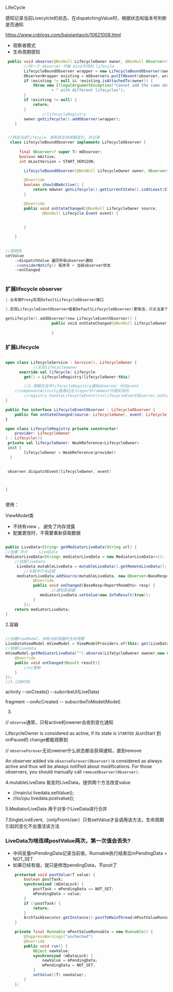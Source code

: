 LifeCycle

感知记录当前Livecylcle的状态，在dispatchingValue时，根据状态和版本号判断是否通知

https://www.cnblogs.com/baiqiantao/p/10621008.html


- 观察者模式
- 生命周期感知

```java
 public void observe(@NonNull LifecycleOwner owner, @NonNull Observer<? super T> observer) {
		//同一个 observer 不能 bind不同的 lifecyle 
        LifecycleBoundObserver wrapper = new LifecycleBoundObserver(owner, observer);
        ObserverWrapper existing = mObservers.putIfAbsent(observer, wrapper);
        if (existing != null && !existing.isAttachedTo(owner)) {
            throw new IllegalArgumentException("Cannot add the same observer"
                    + " with different lifecycles");
        }
        if (existing != null) {
            return;
        }
				//lifecycleRegistry
        owner.getLifecycle().addObserver(wrapper);
    }


 //绑定当前lifecyle，感知其生命周期变化，并记录
  class LifecycleBoundObserver implements LifecycleObserver {
	
      final Observer<? super T> mObserver;
      boolean mActive;
      int mLastVersion = START_VERSION;

        LifecycleBoundObserver(@NonNull LifecycleOwner owner, Observer<? super T> observer)

        @Override
        boolean shouldBeActive() {
            return mOwner.getLifecycle().getCurrentState().isAtLeast(STARTED);
        }

        @Override
        public void onStateChanged(@NonNull LifecycleOwner source,
                @NonNull Lifecycle.Event event) {
				
      				
        }

    }

 
//调用栈
setValue
    ->dispatchValue 遍历所有observer通知
    ->considerNotify() 版本号 + 当前observer状态
    ->onChanged
    

```

### 扩展lifecycle observer

```kotlin
1.业务类Proxy实现DefaultLifecycleObserver接口

2.实现LifecycleEventObserver或者DefaultLifecycleObserver(更简洁，只关注某个state即可)

getLifecycle().addObserver(new LifecycleEventObserver() {
                    public void onStateChanged(@NonNull LifecycleOwner source, @NonNull Lifecycle.Event event) {
                      
                    }

```

### 扩展Lifecycle

```kotlin

open class LifecycleService : Service(), LifecycleOwner { 
			//实现lifecycleowner
      override val lifecycle: Lifecycle
        get() = LifecycleRegistry(lifecycleOwner:this)

		//2.周期方法中lifecycleRegistry通知observer 对应event 
  	//componentActivity是通过注入reportFramment代理实现的
		//registry.handleLifecycleEvent()=>lifecycleEventObserver.onStateChanged()
}

public fun interface LifecycleEventObserver : LifecycleObserver {
    public fun onStateChanged(source: LifecycleOwner, event: Lifecycle.Event)
}

open class LifecycleRegistry private constructor(
    provider: LifecycleOwner
) : Lifecycle(){
 private val lifecycleOwner: WeakReference<LifecycleOwner>
 init {
        lifecycleOwner = WeakReference(provider)
  }

	
 observer.dispatchEvent(lifecycleOwner, event)



}



```





使用：

ViewModel类

- 不持有view ，  避免了内存泄露
- 配置更改时，不需要重新获取数据

```java

public LiveData<String> getMediatorLiveData(String url) {
//创建 中介     LiveData
MediatorLiveData<String> mediatorLiveData = new MediatorLiveData<>();
	//远程liveData
	 LiveData mutableLiveData = mutableLiveData().getRemoteLiveData();
		//关联中介与远程
	 mediatorLiveData.addSource(mutableLiveData, new Observer<BaseResp<String>>() {
            @Override
            public void onChanged(BaseResp<ReportRoomDto> resp) {
					//通知到容器
               mediatorLiveData.setValue(new InfoResult(true));
            }
        });	  	
	return mediatorLiveData;
}
```



2.容器

```java

//创建ViewModel，持有当前容器的生命周期
LiveDataViewModel mViewModel = ViewModelProviders.of(this).get(LiveDataViewModel.class);
//观察livedata
mViewModel.getMediatorLiveData("").observe(LifeCycleOwener owener,new Observer<Result>(){
    @Override
    public void onChanged(Result result){
        //ui更新
    }   
});
//3.订阅时机
```

activity --onCreate() --subcribeUI(LiveData)

fragment --onAcCreated -- subscribeToModel(Model)

3.
// `observe`通常，只有active的owener会收到变化通知

 LifecycleOwner is considered as active, if its state is `STARTED`     从onStart 到 onPause的 change都能观察到



// `observeForever`无论owener什么状态都会获得通知，直到remove

An observer added via `observeForever(Observer)` is considered as always active and thus will be always notified about modifications. For those observers, you should manually call `removeObserver(Observer)`.

4.mutableLiveData 易变的LiveData，提供两个方法改变value

- //main/ui   livedata.setValue();
- //io/cpu    livedata.postvalue();

5.MediatorLiveData 用于对多个LiveData进行合并

7.SingleLiveEvent,（onlyFromUser）只有setValue才会调用该方法，生命周期引起的变化不会激活该方法



### LiveData为啥连续postValue两次，第一次值会丢失?

- 中间变量mPendingData记录当前值，Runnable执行结束后mPendingData = NOT_SET
- 如果已经有值，就只是修改pendingData，不post了

```java
    protected void postValue(T value) {
        boolean postTask;
        synchronized (mDataLock) {
            postTask = mPendingData == NOT_SET;
            mPendingData = value;
        }
        if (!postTask) {
            return;
        }
        ArchTaskExecutor.getInstance().postToMainThread(mPostValueRunnable);
    }

```



```java
    private final Runnable mPostValueRunnable = new Runnable() {
        @SuppressWarnings("unchecked")
        @Override
        public void run() {
            Object newValue;
            synchronized (mDataLock) {
                newValue = mPendingData;
                mPendingData = NOT_SET;
            }
            setValue((T) newValue);
        }
    };
```
